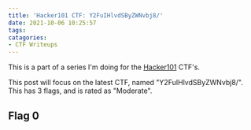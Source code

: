 ```yaml
---
title: 'Hacker101 CTF: Y2FuIHlvdSByZWNvbj8/'
date: 2021-10-06 10:25:57
tags:
catagories:
- CTF Writeups
---
```

This is a part of a series I'm doing for the [Hacker101](https://www.hacker101.com/) CTF's.

This post will focus on the latest CTF, named "Y2FuIHlvdSByZWNvbj8/". This has 3 flags, and is rated as "Moderate".

## Flag 0 